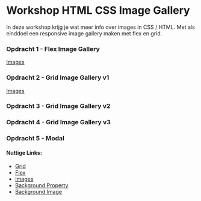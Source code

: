 # Workshop HTML CSS Image Gallery

In deze workshop krijg je wat meer info over images in CSS / HTML. Met als einddoel een responsive image gallery 
maken met flex en grid.


### Opdracht 1 - Flex Image Gallery
[Images](https://github.com/GiuseppeCagnazzo/Workshop/tree/master/gallery%20flex/img)


### Opdracht 2 - Grid Image Gallery v1
[Images](https://github.com/GiuseppeCagnazzo/Workshop/tree/master/gallery%20grid%201/img)


### Opdracht 3 - Grid Image Gallery v2


### Opdracht 4 - Grid Image Gallery v3


### Opdracht 5 - Modal




#### Nuttige Links:
* [Grid ](https://css-tricks.com/snippets/css/complete-guide-grid/)
* [Flex](https://css-tricks.com/snippets/css/a-guide-to-flexbox/)
* [Images](https://www.w3schools.com/css/css3_images.asp)
* [Background Property](https://www.w3schools.com/cssref/css3_pr_background.asp)
* [Background Image](https://www.w3schools.com/cssref/pr_background-image.asp)
